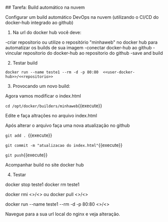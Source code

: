 ## Tarefa: Build automático na nuvem

Configurar um build automático DevOps na nuvem (utilizando o CI/CD do docker-hub integrado ao github)

1) Na url do docker hub você deve:

-criar repositorio ou utilize o repositório "minhaweb" no docker hub para automatizar os builds de sua imagem
-conectar docker-hub ao github
-vincular repositorio do docker-hub ao repositorio do github
-save and build

2) Testar build

`docker run --name teste1 --rm -d -p 80:80  <<user-docker-hub>>/<<repositorio>>`


3) Provocando um novo build:

Agora vamos modificar o index.html

`cd /opt/docker/builders/minhaweb`{{execute}}

Edite e faça altrações no arquivo index.html

Após alterar o arquivo faça uma nova atualização no github

`git add . `{{execute}}

`git commit -m "atualizacao do index.html"`{{execute}}

`git push`{{execute}}

Acompanhar build no site docker hub

4) Testar

docker stop teste1
docker rm teste1

docker rmi <<user-docker-hub>>/<<repositorio>>
ou
docker pull <<user-docker-hub>>/<<repositorio>>

docker run --name teste1 --rm -d -p 80:80  <<user-docker-hub>>/<<repositorio>>

Navegue para a sua url local do nginx e veja alteração.



